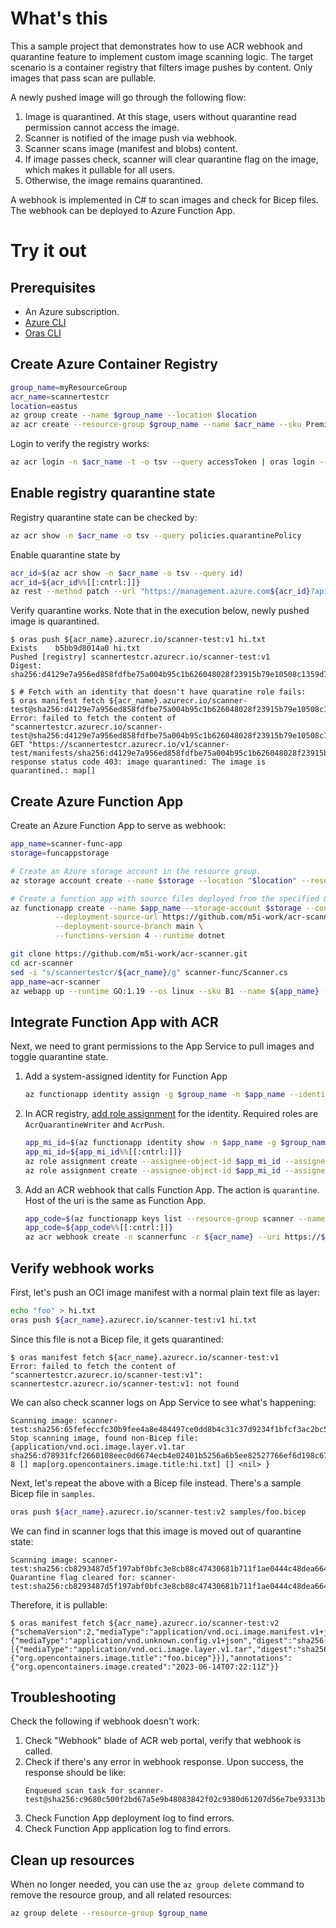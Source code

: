 # What's this

This a sample project that demonstrates how to use ACR webhook and quarantine feature to implement custom image scanning logic. The target scenario is a container registry that filters image pushes by content. Only images that pass scan are pullable.

A newly pushed image will go through the following flow:
1. Image is quarantined. At this stage, users without quarantine read permission cannot access the image.
1. Scanner is notified of the image push via webhook.
1. Scanner scans image (manifest and blobs) content. 
1. If image passes check, scanner will clear quarantine flag on the image, which makes it pullable for all users.
1. Otherwise, the image remains quarantined.

A webhook is implemented in C# to scan images and check for Bicep files. The webhook can be deployed to Azure Function App.


# Try it out

## Prerequisites

- An Azure subscription.
- [Azure CLI](https://learn.microsoft.com/en-us/cli/azure/)
- [Oras CLI](https://oras.land/docs/cli/installation)

## Create Azure Container Registry

```bash
group_name=myResourceGroup
acr_name=scannertestcr
location=eastus
az group create --name $group_name --location $location
az acr create --resource-group $group_name --name $acr_name --sku Premium
```

Login to verify the registry works:

```bash
az acr login -n $acr_name -t -o tsv --query accessToken | oras login --password-stdin ${acr_name}.azurecr.io
```

## Enable registry quarantine state

Registry quarantine state can be checked by:

```bash
az acr show -n $acr_name -o tsv --query policies.quarantinePolicy
```

Enable quarantine state by

```bash
acr_id=$(az acr show -n $acr_name -o tsv --query id)
acr_id=${acr_id%%[[:cntrl:]]}
az rest --method patch --url "https://management.azure.com${acr_id}?api-version=2023-01-01-preview" --body '{"properties":{"policies":{"quarantinePolicy":{"status":"enabled"}}}}'
```

Verify quarantine works. Note that in the execution below, newly pushed image is quarantined.

```console
$ oras push ${acr_name}.azurecr.io/scanner-test:v1 hi.txt
Exists    b5bb9d8014a0 hi.txt
Pushed [registry] scannertestcr.azurecr.io/scanner-test:v1
Digest: sha256:d4129e7a956ed858fdfbe75a004b95c1b626048028f23915b79e10508c1359d7

$ # Fetch with an identity that doesn't have quaratine role fails:
$ oras manifest fetch ${acr_name}.azurecr.io/scanner-test@sha256:d4129e7a956ed858fdfbe75a004b95c1b626048028f23915b79e10508c1359d7
Error: failed to fetch the content of "scannertestcr.azurecr.io/scanner-test@sha256:d4129e7a956ed858fdfbe75a004b95c1b626048028f23915b79e10508c1359d7": GET "https://scannertestcr.azurecr.io/v1/scanner-test/manifests/sha256:d4129e7a956ed858fdfbe75a004b95c1b626048028f23915b79e10508c1359d7": response status code 403: image quarantined: The image is quarantined.: map[]
```

## Create Azure Function App

Create an Azure Function App to serve as webhook:

```bash
app_name=scanner-func-app
storage=funcappstorage

# Create an Azure storage account in the resource group.
az storage account create --name $storage --location "$location" --resource-group $group_name --sku "Standard_LRS"

# Create a function app with source files deployed from the specified GitHub repo.
az functionapp create --name $app_name --storage-account $storage --consumption-plan-location "$location" --resource-group $group_name \
          --deployment-source-url https://github.com/m5i-work/acr-scanner \
		  --deployment-source-branch main \
		  --functions-version 4 --runtime dotnet
```

```bash
git clone https://github.com/m5i-work/acr-scanner.git
cd acr-scanner
sed -i "s/scannertestcr/${acr_name}/g" scanner-func/Scanner.cs
app_name=acr-scanner
az webapp up --runtime GO:1.19 --os linux --sku B1 --name ${app_name} -g ${group_name} --location "East US"
```

## Integrate Function App with ACR

Next, we need to grant permissions to the App Service to pull images and toggle quarantine state.

1. Add a system-assigned identity for Function App

    ```bash
	az functionapp identity assign -g $group_name -n $app_name --identities [system]
    ```
   
1. In ACR registry, [add role assignment](https://learn.microsoft.com/en-us/azure/container-registry/container-registry-roles?tabs=azure-cli#assign-roles) for the identity. Required roles are `AcrQuarantineWriter` and `AcrPush`.

    ```bash
	app_mi_id=$(az functionapp identity show -n $app_name -g $group_name -o tsv --query principalId)
	app_mi_id=${app_mi_id%%[[:cntrl:]]}
	az role assignment create --assignee-object-id $app_mi_id --assignee-principal-type ServicePrincipal --role AcrQuarantineWriter --scope $acr_id
	az role assignment create --assignee-object-id $app_mi_id --assignee-principal-type ServicePrincipal --role AcrPush --scope $acr_id
    ```

1. Add an ACR webhook that calls Function App. The action is `quarantine`. Host of the uri is the same as Function App.

   ```bash
   app_code=$(az functionapp keys list --resource-group scanner --name acr-scanner-func -o tsv --query "functionKeys.default")
   app_code=${app_code%%[[:cntrl:]]}
   az acr webhook create -n scannerfunc -r ${acr_name} --uri https://${app_name}.azurewebsites.net/api/webhook?code=${app_code} --actions quarantine
   ```

## Verify webhook works

First, let's push an OCI image manifest with a normal plain text file as layer:

```bash
echo "foo" > hi.txt
oras push ${acr_name}.azurecr.io/scanner-test:v1 hi.txt
```

Since this file is not a Bicep file, it gets quarantined:

```console
$ oras manifest fetch ${acr_name}.azurecr.io/scanner-test:v1
Error: failed to fetch the content of "scannertestcr.azurecr.io/scanner-test:v1": scannertestcr.azurecr.io/scanner-test:v1: not found
```

We can also check scanner logs on App Service to see what's happening:

```log
Scanning image: scanner-test:sha256:65fefeccfc30b9fee4a8e484497ce0dd8b4c31c37d9234f1bfcf3ac2bc59066a
Stop scanning image, found non-Bicep file: {application/vnd.oci.image.layer.v1.tar sha256:d78931fcf2660108eec0d6674ecb4e02401b5256a6b5ee82527766ef6d198c67 8 [] map[org.opencontainers.image.title:hi.txt] [] <nil> }
```

Next, let's repeat the above with a Bicep file instead. There's a sample Bicep file in `samples`.

```bash
oras push ${acr_name}.azurecr.io/scanner-test:v2 samples/foo.bicep
```

We can find in scanner logs that this image is moved out of quarantine state:

```log
Scanning image: scanner-test:sha256:cb8293487d5f197abf0bfc3e8cb88c47430681b711f1ae0444c48dea66470a8f
Quarantine flag cleared for: scanner-test:sha256:cb8293487d5f197abf0bfc3e8cb88c47430681b711f1ae0444c48dea66470a8f
```

Therefore, it is pullable:

```console
$ oras manifest fetch ${acr_name}.azurecr.io/scanner-test:v2
{"schemaVersion":2,"mediaType":"application/vnd.oci.image.manifest.v1+json","config":{"mediaType":"application/vnd.unknown.config.v1+json","digest":"sha256:44136fa355b3678a1146ad16f7e8649e94fb4fc21fe77e8310c060f61caaff8a","size":2},"layers":[{"mediaType":"application/vnd.oci.image.layer.v1.tar","digest":"sha256:bff6730639c5cce9a8d5550a709f444d90d746feedce59aec7b5d1072ff8ab2b","size":697,"annotations":{"org.opencontainers.image.title":"foo.bicep"}}],"annotations":{"org.opencontainers.image.created":"2023-06-14T07:22:11Z"}}
```

## Troubleshooting

Check the following if webhook doesn't work:
1. Check "Webhook" blade of ACR web portal, verify that webhook is called.
1. Check if there's any error in webhook response. Upon success, the response should be like:
   ```
   Enqueued scan task for scanner-test@sha256:c9680c500f2bd67a5e9b48083842f02c9380d61207d56e7be93313b889d41589
   ```
1. Check Function App deployment log to find errors.
1. Check Function App application log to find errors.


## Clean up resources

When no longer needed, you can use the `az group delete` command to remove the resource group, and all related resources:

```bash
az group delete --resource-group $group_name
```
